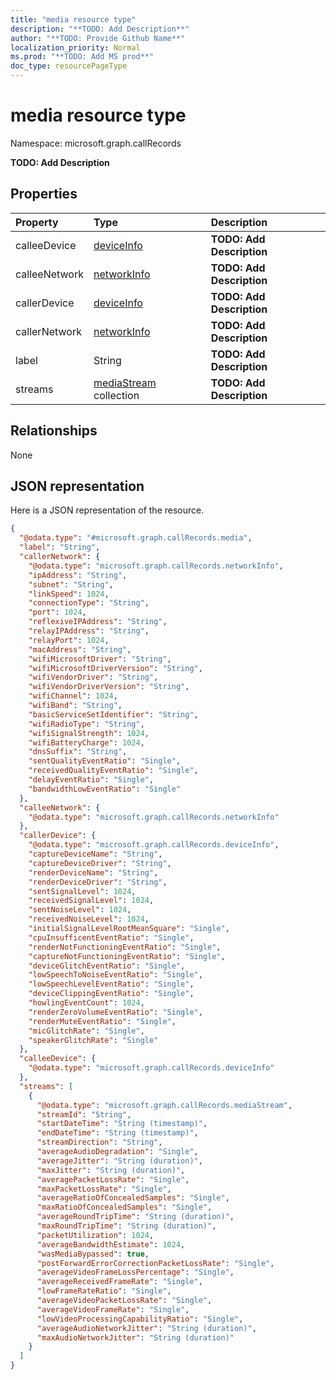 ```yaml
---
title: "media resource type"
description: "**TODO: Add Description**"
author: "**TODO: Provide Github Name**"
localization_priority: Normal
ms.prod: "**TODO: Add MS prod**"
doc_type: resourcePageType
---
```


# media resource type


Namespace: microsoft.graph.callRecords

**TODO: Add Description**

## Properties
|Property|Type|Description|
|:---|:---|:---|
|calleeDevice|[deviceInfo](../resources/callrecords-deviceinfo.md)|**TODO: Add Description**|
|calleeNetwork|[networkInfo](../resources/callrecords-networkinfo.md)|**TODO: Add Description**|
|callerDevice|[deviceInfo](../resources/callrecords-deviceinfo.md)|**TODO: Add Description**|
|callerNetwork|[networkInfo](../resources/callrecords-networkinfo.md)|**TODO: Add Description**|
|label|String|**TODO: Add Description**|
|streams|[mediaStream](../resources/callrecords-mediastream.md) collection|**TODO: Add Description**|

## Relationships
None

## JSON representation
Here is a JSON representation of the resource.
<!-- {
  "blockType": "resource",
  "@odata.type": "microsoft.graph.callRecords.media"
}
-->
``` json
{
  "@odata.type": "#microsoft.graph.callRecords.media",
  "label": "String",
  "callerNetwork": {
    "@odata.type": "microsoft.graph.callRecords.networkInfo",
    "ipAddress": "String",
    "subnet": "String",
    "linkSpeed": 1024,
    "connectionType": "String",
    "port": 1024,
    "reflexiveIPAddress": "String",
    "relayIPAddress": "String",
    "relayPort": 1024,
    "macAddress": "String",
    "wifiMicrosoftDriver": "String",
    "wifiMicrosoftDriverVersion": "String",
    "wifiVendorDriver": "String",
    "wifiVendorDriverVersion": "String",
    "wifiChannel": 1024,
    "wifiBand": "String",
    "basicServiceSetIdentifier": "String",
    "wifiRadioType": "String",
    "wifiSignalStrength": 1024,
    "wifiBatteryCharge": 1024,
    "dnsSuffix": "String",
    "sentQualityEventRatio": "Single",
    "receivedQualityEventRatio": "Single",
    "delayEventRatio": "Single",
    "bandwidthLowEventRatio": "Single"
  },
  "calleeNetwork": {
    "@odata.type": "microsoft.graph.callRecords.networkInfo"
  },
  "callerDevice": {
    "@odata.type": "microsoft.graph.callRecords.deviceInfo",
    "captureDeviceName": "String",
    "captureDeviceDriver": "String",
    "renderDeviceName": "String",
    "renderDeviceDriver": "String",
    "sentSignalLevel": 1024,
    "receivedSignalLevel": 1024,
    "sentNoiseLevel": 1024,
    "receivedNoiseLevel": 1024,
    "initialSignalLevelRootMeanSquare": "Single",
    "cpuInsufficentEventRatio": "Single",
    "renderNotFunctioningEventRatio": "Single",
    "captureNotFunctioningEventRatio": "Single",
    "deviceGlitchEventRatio": "Single",
    "lowSpeechToNoiseEventRatio": "Single",
    "lowSpeechLevelEventRatio": "Single",
    "deviceClippingEventRatio": "Single",
    "howlingEventCount": 1024,
    "renderZeroVolumeEventRatio": "Single",
    "renderMuteEventRatio": "Single",
    "micGlitchRate": "Single",
    "speakerGlitchRate": "Single"
  },
  "calleeDevice": {
    "@odata.type": "microsoft.graph.callRecords.deviceInfo"
  },
  "streams": [
    {
      "@odata.type": "microsoft.graph.callRecords.mediaStream",
      "streamId": "String",
      "startDateTime": "String (timestamp)",
      "endDateTime": "String (timestamp)",
      "streamDirection": "String",
      "averageAudioDegradation": "Single",
      "averageJitter": "String (duration)",
      "maxJitter": "String (duration)",
      "averagePacketLossRate": "Single",
      "maxPacketLossRate": "Single",
      "averageRatioOfConcealedSamples": "Single",
      "maxRatioOfConcealedSamples": "Single",
      "averageRoundTripTime": "String (duration)",
      "maxRoundTripTime": "String (duration)",
      "packetUtilization": 1024,
      "averageBandwidthEstimate": 1024,
      "wasMediaBypassed": true,
      "postForwardErrorCorrectionPacketLossRate": "Single",
      "averageVideoFrameLossPercentage": "Single",
      "averageReceivedFrameRate": "Single",
      "lowFrameRateRatio": "Single",
      "averageVideoPacketLossRate": "Single",
      "averageVideoFrameRate": "Single",
      "lowVideoProcessingCapabilityRatio": "Single",
      "averageAudioNetworkJitter": "String (duration)",
      "maxAudioNetworkJitter": "String (duration)"
    }
  ]
}
```


